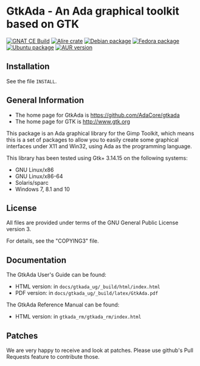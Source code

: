 GtkAda - An Ada graphical toolkit based on GTK
==============================================
[![GNAT CE Build](https://github.com/AdaCore/gtkada/actions/workflows/gnat-ce.yml/badge.svg)](https://github.com/AdaCore/gtkada/actions/workflows/gnat-ce.yml)
[![Alire crate](https://img.shields.io/endpoint?url=https://alire.ada.dev/badges/gtkada.json)](https://alire.ada.dev/crates/gtkada.html)
[![Debian package](https://img.shields.io/debian/v/libgtkada)](https://packages.debian.org/search?keywords=libgtkada)
[![Fedora package](https://img.shields.io/fedora/v/GtkAda)](https://src.fedoraproject.org/rpms/GtkAda)
[![Ubuntu package](https://img.shields.io/ubuntu/v/libgtkada)](https://packages.ubuntu.com/search?keywords=libgtkada)
[![AUR version](https://img.shields.io/aur/version/gtkada)](https://aur.archlinux.org/packages/gtkada/)


Installation
------------

See the file `INSTALL`.

General Information
-------------------

 * The home page for GtkAda is https://github.com/AdaCore/gtkada
 * The home page for GTK is http://www.gtk.org

This package is an Ada graphical library
for the Gimp Toolkit, which means this is a set of packages to allow you
to easily create some graphical interfaces under X11 and Win32, using Ada
as the programming language.

This library has been tested using Gtk+ 3.14.15 on the following systems:

  - GNU Linux/x86
  - GNU Linux/x86-64
  - Solaris/sparc
  - Windows 7, 8.1 and 10

License
-------

All files are provided under terms of the GNU General Public License version 3.

For details, see the "COPYING3" file.

Documentation
-------------

The GtkAda User's Guide can be found:

  - HTML version: in `docs/gtkada_ug/_build/html/index.html`
  - PDF  version: in `docs/gtkada_ug/_build/latex/GtkAda.pdf`

The GtkAda Reference Manual can be found:

  - HTML version: in `gtkada_rm/gtkada_rm/index.html`

Patches
-------

We are very happy to receive and look at patches.
Please use github's Pull Requests feature to contribute those.
